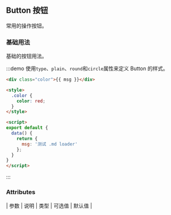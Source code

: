 ## Button 按钮
常用的操作按钮。

### 基础用法

基础的按钮用法。

:::demo 使用`type`、`plain`、`round`和`circle`属性来定义 Button 的样式。

```html
<div class="color">{{ msg }}</div>

<style>
  .color {
    color: red;
  }
</style>

<script>
export default {
  data() {
    return {
      msg: '测试 .md loader'
    };
  }
}
</script>
```
:::

### Attributes
| 参数      | 说明    | 类型      | 可选值       | 默认值   |
